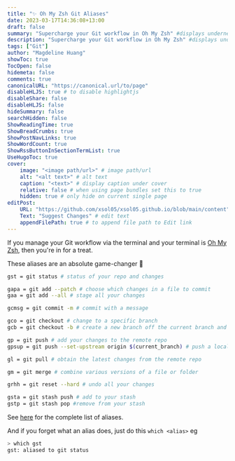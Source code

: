 ```yaml
---
title: "✨ Oh My Zsh Git Aliases"
date: 2023-03-17T14:36:08+13:00
draft: false
summary: "Supercharge your Git workflow in Oh My Zsh" #displays underneath title in blog title card on homepage
description: "Supercharge your Git workflow in Oh My Zsh" #displays underneath title in actual blog page
tags: ["Git"]
author: "Magdeline Huang"
showToc: true
TocOpen: false
hidemeta: false
comments: true
canonicalURL: "https://canonical.url/to/page"
disableHLJS: true # to disable highlightjs
disableShare: false
disableHLJS: false
hideSummary: false
searchHidden: false
ShowReadingTime: true
ShowBreadCrumbs: true
ShowPostNavLinks: true
ShowWordCount: true
ShowRssButtonInSectionTermList: true
UseHugoToc: true
cover:
    image: "<image path/url>" # image path/url
    alt: "<alt text>" # alt text
    caption: "<text>" # display caption under cover
    relative: false # when using page bundles set this to true
    hidden: true # only hide on current single page
editPost:
    URL: "https://github.com/xsol05/xsol05.github.io/blob/main/content"
    Text: "Suggest Changes" # edit text
    appendFilePath: true # to append file path to Edit link
---
```


If you manage your Git workflow via the terminal and your terminal is [Oh My Zsh](https://ohmyz.sh/), then you're in for a treat.

These aliases are an absolute game-changer 🤯

```Bash
gst = git status # status of your repo and changes

gapa = git add --patch # choose which changes in a file to commit
gaa = git add --all # stage all your changes

gcmsg = git commit -m # commit with a message

gco = git checkout # change to a specific branch
gcb = git checkout -b # create a new branch off the current branch and change to it at the same time

gp = git push # add your changes to the remote repo
gpsup = git push --set-upstream origin $(current_branch) # push a local branch to remote

gl = git pull # obtain the latest changes from the remote repo

gm = git merge # combine various versions of a file or folder

grhh = git reset --hard # undo all your changes

gsta = git stash push # add to your stash
gstp = git stash pop #remove from your stash
```

See [here](https://kapeli.com/cheat_sheets/Oh-My-Zsh_Git.docset/Contents/Resources/Documents/index) for the complete list of aliases.

And if you forget what an alias does, just do this `which <alias>` eg

```Bash
> which gst
gst: aliased to git status
```
